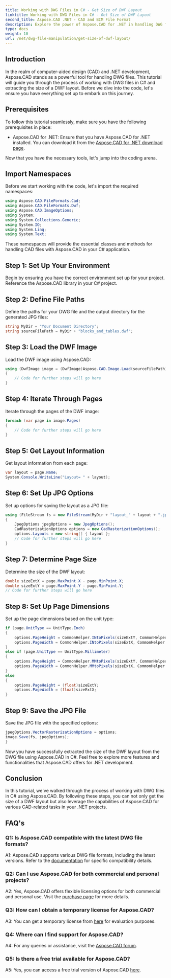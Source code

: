 ```yaml
---
title: Working with DWG Files in C# - Get Size of DWF Layout
linktitle: Working with DWG Files in C# - Get Size of DWF Layout
second_title: Aspose.CAD .NET - CAD and BIM File Format
description: Explore the power of Aspose.CAD for .NET in handling DWG files. Learn to extract DWF layout sizes effortlessly using C#.
type: docs
weight: 10
url: /net/dwg-file-manipulation/get-size-of-dwf-layout/
---
```

## Introduction

In the realm of computer-aided design (CAD) and .NET development, Aspose.CAD stands as a powerful tool for handling DWG files. This tutorial will guide you through the process of working with DWG files in C# and extracting the size of a DWF layout. Before we dive into the code, let's ensure you have everything set up to embark on this journey.

## Prerequisites

To follow this tutorial seamlessly, make sure you have the following prerequisites in place:

- Aspose.CAD for .NET: Ensure that you have Aspose.CAD for .NET installed. You can download it from the [Aspose.CAD for .NET download page](https://releases.aspose.com/cad/net/).

Now that you have the necessary tools, let's jump into the coding arena.

## Import Namespaces

Before we start working with the code, let's import the required namespaces:

```csharp
using Aspose.CAD.FileFormats.Cad;
using Aspose.CAD.FileFormats.Dwf;
using Aspose.CAD.ImageOptions;
using System;
using System.Collections.Generic;
using System.IO;
using System.Linq;
using System.Text;
```

These namespaces will provide the essential classes and methods for handling CAD files with Aspose.CAD in your C# application.

## Step 1: Set Up Your Environment

Begin by ensuring you have the correct environment set up for your project. Reference the Aspose.CAD library in your C# project.

## Step 2: Define File Paths

Define the paths for your DWG file and the output directory for the generated JPG files:

```csharp
string MyDir = "Your Document Directory";
string sourceFilePath = MyDir + "blocks_and_tables.dwf";
```

## Step 3: Load the DWF Image

Load the DWF image using Aspose.CAD:

```csharp
using (DwfImage image = (DwfImage)Aspose.CAD.Image.Load(sourceFilePath))
{
    // Code for further steps will go here
}
```

## Step 4: Iterate Through Pages

Iterate through the pages of the DWF image:

```csharp
foreach (var page in image.Pages)
{
    // Code for further steps will go here
}
```

## Step 5: Get Layout Information

Get layout information from each page:

```csharp
var layout = page.Name;
System.Console.WriteLine("Layout= " + layout);
```

## Step 6: Set Up JPG Options

Set up options for saving the layout as a JPG file:

```csharp
using (FileStream fs = new FileStream(MyDir + "layout_" + layout + ".jpg", FileMode.Create))
{
    JpegOptions jpegOptions = new JpegOptions();
    CadRasterizationOptions options = new CadRasterizationOptions();
    options.Layouts = new string[] { layout };
    // Code for further steps will go here
}
```

## Step 7: Determine Page Size

Determine the size of the DWF layout:

```csharp
double sizeExtX = page.MaxPoint.X - page.MinPoint.X;
double sizeExtY = page.MaxPoint.Y - page.MinPoint.Y;
// Code for further steps will go here
```

## Step 8: Set Up Page Dimensions

Set up the page dimensions based on the unit type:

```csharp
if (page.UnitType == UnitType.Inch)
{
    options.PageHeight = CommonHelper.INtoPixels(sizeExtY, CommonHelper.DPI);
    options.PageWidth = CommonHelper.INtoPixels(sizeExtX, CommonHelper.DPI);
}
else if (page.UnitType == UnitType.Millimeter)
{
    options.PageHeight = CommonHelper.MMtoPixels(sizeExtY, CommonHelper.DPI);
    options.PageWidth = CommonHelper.MMtoPixels(sizeExtX, CommonHelper.DPI);
}
else
{
    options.PageHeight = (float)sizeExtY;
    options.PageWidth = (float)sizeExtX;
}
```

## Step 9: Save the JPG File

Save the JPG file with the specified options:

```csharp
jpegOptions.VectorRasterizationOptions = options;
image.Save(fs, jpegOptions);
}
```

Now you have successfully extracted the size of the DWF layout from the DWG file using Aspose.CAD in C#. Feel free to explore more features and functionalities that Aspose.CAD offers for .NET development.

## Conclusion

In this tutorial, we've walked through the process of working with DWG files in C# using Aspose.CAD. By following these steps, you can not only get the size of a DWF layout but also leverage the capabilities of Aspose.CAD for various CAD-related tasks in your .NET projects.

## FAQ's

### Q1: Is Aspose.CAD compatible with the latest DWG file formats?

A1: Aspose.CAD supports various DWG file formats, including the latest versions. Refer to the [documentation](https://reference.aspose.com/cad/net/) for specific compatibility details.

### Q2: Can I use Aspose.CAD for both commercial and personal projects?

A2: Yes, Aspose.CAD offers flexible licensing options for both commercial and personal use. Visit the [purchase page](https://purchase.aspose.com/buy) for more details.

### Q3: How can I obtain a temporary license for Aspose.CAD?

A3: You can get a temporary license from [here](https://purchase.aspose.com/temporary-license/) for evaluation purposes.

### Q4: Where can I find support for Aspose.CAD?

A4: For any queries or assistance, visit the [Aspose.CAD forum](https://forum.aspose.com/c/cad/19).

### Q5: Is there a free trial available for Aspose.CAD?

A5: Yes, you can access a free trial version of Aspose.CAD [here](https://releases.aspose.com/).
